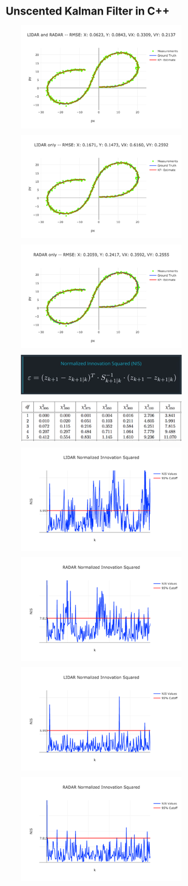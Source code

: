 # Unscented Kalman Filter in C++
<figure>
  <img src="readme_images/plot_final.png"/>
</figure>
 <p></p>
 
 <figure>
  <img src="readme_images/plot_LIDAR.png"/>
</figure>
 <p></p>
 
 <figure>
  <img src="readme_images/plot_RADAR.png"/>
</figure>
 <p></p>
 
<figure>
  <img src="readme_images/NIS.png"/>
</figure>
 <p></p>
 
 <figure>
  <img src="readme_images/chi_square.png"/>
</figure>
 <p></p>
 
 <figure>
  <img src="readme_images/LIDAR_NIS_try1.png"/>
</figure>
 <p></p>
 
  <figure>
  <img src="readme_images/RADAR_NIS_try1.png"/>
</figure>
 <p></p>
 
 <figure>
  <img src="readme_images/LIDAR_NIS.png"/>
</figure>
 <p></p>
 
 <figure>
  <img src="readme_images/RADAR_NIS.png"/>
</figure>
 <p></p>
 
   
